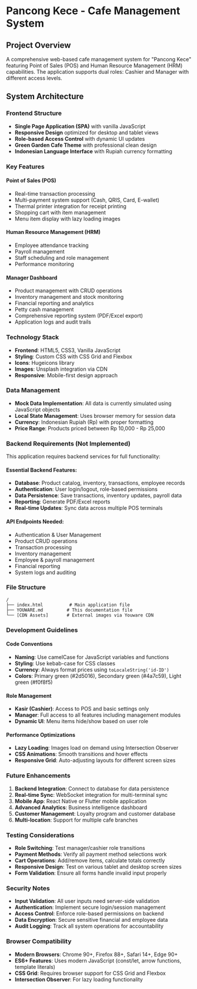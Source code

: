 # Pancong Kece - Cafe Management System

## Project Overview
A comprehensive web-based cafe management system for "Pancong Kece" featuring Point of Sales (POS) and Human Resource Management (HRM) capabilities. The application supports dual roles: Cashier and Manager with different access levels.

## System Architecture

### Frontend Structure
- **Single Page Application (SPA)** with vanilla JavaScript
- **Responsive Design** optimized for desktop and tablet views
- **Role-based Access Control** with dynamic UI updates
- **Green Garden Cafe Theme** with professional clean design
- **Indonesian Language Interface** with Rupiah currency formatting

### Key Features

#### Point of Sales (POS)
- Real-time transaction processing
- Multi-payment system support (Cash, QRIS, Card, E-wallet)
- Thermal printer integration for receipt printing
- Shopping cart with item management
- Menu item display with lazy loading images

#### Human Resource Management (HRM)
- Employee attendance tracking
- Payroll management
- Staff scheduling and role management
- Performance monitoring

#### Manager Dashboard
- Product management with CRUD operations
- Inventory management and stock monitoring
- Financial reporting and analytics
- Petty cash management
- Comprehensive reporting system (PDF/Excel export)
- Application logs and audit trails

### Technology Stack
- **Frontend**: HTML5, CSS3, Vanilla JavaScript
- **Styling**: Custom CSS with CSS Grid and Flexbox
- **Icons**: Hugeicons library
- **Images**: Unsplash integration via CDN
- **Responsive**: Mobile-first design approach

### Data Management
- **Mock Data Implementation**: All data is currently simulated using JavaScript objects
- **Local State Management**: Uses browser memory for session data
- **Currency**: Indonesian Rupiah (Rp) with proper formatting
- **Price Range**: Products priced between Rp 10,000 - Rp 25,000

### Backend Requirements (Not Implemented)
This application requires backend services for full functionality:

#### Essential Backend Features:
- **Database**: Product catalog, inventory, transactions, employee records
- **Authentication**: User login/logout, role-based permissions
- **Data Persistence**: Save transactions, inventory updates, payroll data
- **Reporting**: Generate PDF/Excel reports
- **Real-time Updates**: Sync data across multiple POS terminals

#### API Endpoints Needed:
- Authentication & User Management
- Product CRUD operations
- Transaction processing
- Inventory management
- Employee & payroll management
- Financial reporting
- System logs and auditing

### File Structure
```
/
├── index.html          # Main application file
├── YOUWARE.md         # This documentation file
└── [CDN Assets]       # External images via Youware CDN
```

### Development Guidelines

#### Code Conventions
- **Naming**: Use camelCase for JavaScript variables and functions
- **Styling**: Use kebab-case for CSS classes
- **Currency**: Always format prices using `toLocaleString('id-ID')`
- **Colors**: Primary green (#2d5016), Secondary green (#4a7c59), Light green (#f0f8f5)

#### Role Management
- **Kasir (Cashier)**: Access to POS and basic settings only
- **Manager**: Full access to all features including management modules
- **Dynamic UI**: Menu items hide/show based on user role

#### Performance Optimizations
- **Lazy Loading**: Images load on demand using Intersection Observer
- **CSS Animations**: Smooth transitions and hover effects
- **Responsive Grid**: Auto-adjusting layouts for different screen sizes

### Future Enhancements
1. **Backend Integration**: Connect to database for data persistence
2. **Real-time Sync**: WebSocket integration for multi-terminal sync
3. **Mobile App**: React Native or Flutter mobile application
4. **Advanced Analytics**: Business intelligence dashboard
5. **Customer Management**: Loyalty program and customer database
6. **Multi-location**: Support for multiple cafe branches

### Testing Considerations
- **Role Switching**: Test manager/cashier role transitions
- **Payment Methods**: Verify all payment method selections work
- **Cart Operations**: Add/remove items, calculate totals correctly
- **Responsive Design**: Test on various tablet and desktop screen sizes
- **Form Validation**: Ensure all forms handle invalid input properly

### Security Notes
- **Input Validation**: All user inputs need server-side validation
- **Authentication**: Implement secure login/session management
- **Access Control**: Enforce role-based permissions on backend
- **Data Encryption**: Secure sensitive financial and employee data
- **Audit Logging**: Track all system operations for accountability

### Browser Compatibility
- **Modern Browsers**: Chrome 90+, Firefox 88+, Safari 14+, Edge 90+
- **ES6+ Features**: Uses modern JavaScript (const/let, arrow functions, template literals)
- **CSS Grid**: Requires browser support for CSS Grid and Flexbox
- **Intersection Observer**: For lazy loading functionality